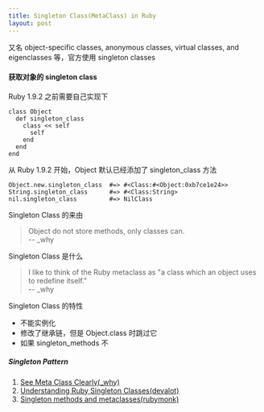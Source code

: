 ```yaml
---
title: Singleton Class(MetaClass) in Ruby
layout: post
---
```


又名 object-specific classes, anonymous classes, virtual classes, and eigenclasses 等，官方使用 singleton classes

#### 获取对象的 singleton class

Ruby 1.9.2 之前需要自己实现下

    class Object
      def singleton_class
        class << self
          self
        end
      end
    end

从 Ruby 1.9.2 开始，Object 默认已经添加了 singleton_class 方法

    Object.new.singleton_class  #=> #<Class:#<Object:0xb7ce1e24>>
    String.singleton_class      #=> #<Class:String>
    nil.singleton_class         #=> NilClass

Singleton Class 的来由

> Object do not store methods, only classes can.  
> -- \_why

Singleton Class 是什么

>  I like to think of the Ruby metaclass as "a class which an object uses to redefine itself."  
> -- \_why

Singleton Class 的特性

*   不能实例化
*   修改了继承链，但是 Object.class 时跳过它
*   如果 singleton_methods 不

##### Singleton Pattern

1.  [See Meta Class Clearly(\_why)](http://viewsourcecode.org/why/hacking/seeingMetaclassesClearly.html)
1.  [Understanding Ruby Singleton Classes(devalot)](http://www.devalot.com/articles/2008/09/ruby-singleton) 
1.  [Singleton methods and metaclasses(rubymonk)](https://rubymonk.com/learning/books/4-ruby-primer-ascent/chapters/39-ruby-s-object-model/lessons/131-singleton-methods-and-metaclasses)
